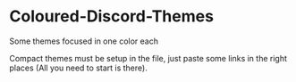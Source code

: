# Coloured-Discord-Themes
Some themes focused in one color each

Compact themes must be setup in the file, just paste some links in the right places (All you need to start is there).

